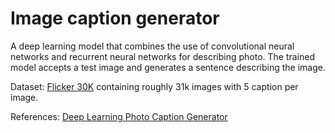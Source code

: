 # Image caption generator 

A deep learning model that combines the use of convolutional neural networks and recurrent neural networks for describing photo. The trained model accepts a test image and generates a sentence describing the image. 

Dataset: [Flicker 30K](https://www.kaggle.com/hsankesara/flickr-image-dataset) containing roughly 31k images with 5 caption per image.

References: [Deep Learning Photo Caption Generator](https://machinelearningmastery.com/develop-a-deep-learning-caption-generation-model-in-python/)
